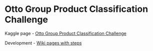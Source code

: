 # Otto Group Product Classification Challenge

Kaggle page - [Otto Group Product Classification Challenge](https://www.kaggle.com/c/otto-group-product-classification-challenge)

Development - [Wiki pages with steps](https://github.com/akutin/kaggle-otto-product/wiki)
